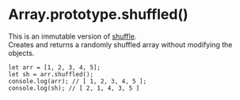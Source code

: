 # Array.prototype.shuffled()

This is an immutable version of [shuffle](./shuffle.md).  
Creates and returns a randomly shuffled array without modifying the objects.

```
let arr = [1, 2, 3, 4, 5];
let sh = arr.shuffled();
console.log(arr); // [ 1, 2, 3, 4, 5 ];
console.log(sh); // [ 2, 1, 4, 3, 5 ]
```
